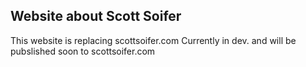 ## Website about Scott Soifer

This website is replacing scottsoifer.com
Currently in dev. and will be pubslished soon to scottsoifer.com
